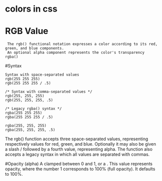 # colors in css
# RGB Value
     The rgb() functional notation expresses a color according to its red, green, and blue components.
     An optional alpha component represents the color's transparency rgba()
     
#Syntax

    Syntax with space-separated values
    rgb(255 255 255)
    rgb(255 255 255 / .5)
    
    /* Syntax with comma-separated values */
    rgb(255, 255, 255)
    rgb(255, 255, 255, .5)

    /* Legacy rgba() syntax */
    rgba(255 255 255)
    rgba(255 255 255 / .5)

    rgba(255, 255, 255)
    rgba(255, 255, 255, .5)
    
The rgb() function accepts three space-separated values, representing respectively values for red, green, and blue. Optionally it may also be given a slash / followed by a fourth value, representing alpha.
The function also accepts a legacy syntax in which all values are separated with commas.

#Opacity (alpha)
     A <number> clamped between 0 and 1, or a <percentage>. 
     This value represents opacity, where the number 1 corresponds to 100% (full opacity).
     It defaults to 100%.
